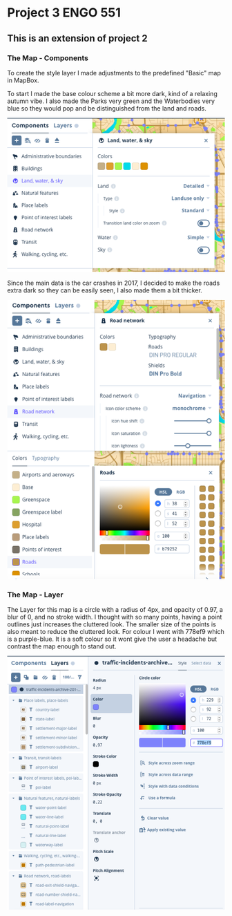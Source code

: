 # Project 3 ENGO 551
## This is an extension of project 2

### The Map - Components 
To create the style layer I made adjustments to the predefined "Basic" map in MapBox.

To start I made the base colour scheme a bit more dark, kind of a relaxing autumn vibe.
I also made the Parks very green and the Waterbodies very blue so they would pop and be distinguished from the land and roads.

![Comp2](Mapcomp2.png)

Since the main data is the car crashes in 2017, I decided to make the roads extra dark so they can be easily seen, I also made them a bit thicker.

![Comp1](Mapcomp1.png)


### The Map - Layer
The Layer for this map is a circle with a radius of 4px, and opacity of 0.97, a blur of 0, and no stroke width. I thought with so many points, having a point outlines just increases the cluttered look. The smaller size of the points is also meant to reduce the cluttered look. For colour I went with 778ef9 which is a purple-blue. It is a soft colour so it wont give the user a headache but contrast the map enough to stand out. 

![lay1](Maplay1.png)
